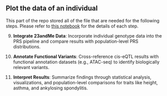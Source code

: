 ## Plot the data of an individual


This part of the repo stored all of the file that are needed for the following steps. Please refer to [this notebook](prs_graph.ipynb) for the details of each step. 

9. **Integrate 23andMe Data**: Incorporate individual genotype data into the PRS pipeline and compare results with population-level PRS distributions.
10. **Annotate Functional Variants**: Cross-reference cis-eQTL results with functional annotation datasets (e.g., ATAC-seq) to identify biologically relevant variants.

11. **Interpret Results**: Summarize findings through statistical analysis, visualizations, and population-level comparisons for traits like height, asthma, and ankylosing spondylitis.